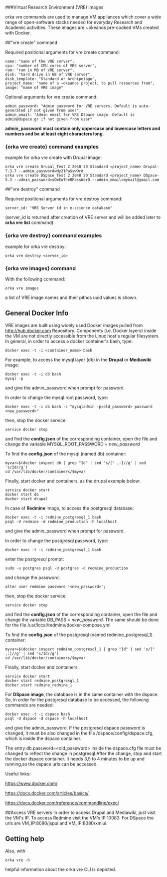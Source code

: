 ###Virtual Research Environment (VRE) Images

orka vre commands are used to manage VM appliances which cover a wide range of open-software stacks needed for everyday Research and Academic activities. These images are ~okeanos pre-cooked VMs created with Docker.

##"vre create" command

Required positional arguments for vre create command:

    name: "name of the VRE server",
    cpu: "number of CPU cores of VRE server",
    ram: "ram in MB of VRE server",
    disk: "hard drive in GB of VRE server",
    disk_template: "Standard or Archipelago",
    project_name: "name of a ~okeanos project, to pull resources from",
    image: "name of VRE image"
    
Optional arguments for vre create command:

    admin_password: "Admin password for VRE servers. Default is auto-generated if not given from user",
    admin_email: "Admin email for VRE DSpace image. Default is admin@dspace.gr if not given from user"
    
 **admin_password must contain only uppercase and lowercase letters and numbers and be at least eight characters long**.

### {orka vre create} command examples

example for orka vre create with Drupal image:

    orka vre create Drupal_Test 2 2048 20 Standard <project_name> Drupal-7.3.7 --admin_password=My21PaSswOrd
    orka vre create DSpace_Test 2 2048 20 Standard <project_name> DSpace-5.3 --admin_password=sOmEoTheRPassWorD --admin_email=mymail@gmail.com
    
##"vre destroy" command

Required positional arguments for vre destroy command:

    server_id: "VRE Server id in e-science database"
(server_id is returned after creation of VRE server and will be added later to **orka vre list** command)

### {orka vre destroy} command examples

example for orka vre destroy:

    orka vre destroy <server_id>
    
### {orka vre images} command

With the following command:

    orka vre images

a list of VRE image names and their pithos uuid values is shown.

## General Docker Info

VRE images are built using widely used Docker images pulled from http://hub.docker.com Repository. Components (i.e. Docker layers) inside the VM are not directly accessible from the Linux host's regular filesystem.
In general, in order to access a docker container's bash, type:

    docker exec -t -i <container_name> bash
For example, to access the mysql layer (db) in the **Drupal** or **Mediawiki** image:

    docker exec -t -i db bash
    mysql -p

and give the admin_password when prompt for password.

In order to change the mysql root password, type:

    docker exec -t -i db bash -c "mysqladmin -p<old_password> password <new_password>"
then, stop the docker service:

    service docker stop
and find the **config.json** of the corresponding container, open the file and change the variable MYSQL_ROOT_PASSWORD = *new_password*

To find the **config.json** of the mysql (named db) container:

    myvar=$(docker inspect db | grep "Id" | sed 's/[" ,:]//g' | sed 's/Id//g')
    cd /var/lib/docker/containers/$myvar

Finally, start docker and containers, as the drupal example below:

    service docker start
    docker start db
    docker start drupal
In case of **Redmine** image, to access the postgresql database:

    docker exec -t -i redmine_postgresql_1 bash
    psql -U redmine -d redmine_production -h localhost
and give the admin_password when prompt for password.

In order to change the postgresql password, type:

    docker exec -t -i redmine_postgresql_1 bash
enter the postgresql prompt:

    sudo -u postgres psql -U postgres -d redmine_production
and change the password:

    alter user redmine password '<new_password>';

then, stop the docker service:

    service docker stop
and find the **config.json** of the corresponding container, open the file and change the variable DB_PASS = *new_password*. The same should be done for the file /usr/local/redmine/docker-compose.yml

To find the **config.json** of the postgresql (named redmine_postgresql_1) container:

    myvar=$(docker inspect redmine_postgresql_1 | grep "Id" | sed 's/[" ,:]//g' | sed 's/Id//g')
    cd /var/lib/docker/containers/$myvar

Finally, start docker and containers:

    service docker start
    docker start redmine_postgresql_1
    docker start redmine_redmine_1
    
For **DSpace image**, the database is in the same container with the dspace.
So, in order for the postgresql database to be accessed, the following commands are needed:

    docker exec -t -i dspace bash
    psql -U dspace -d dspace -h localhost
    
and give the admin_password. If the postgresql dspace password is changed, it must be also changed in the file /dspace/config/dspace.cfg, which is inside the dspace container.

The entry db.password=<old_password> inside the dspace.cfg file must be changed to reflect the change in postgresql.After the change, stop and start the docker dspace container. It needs 3,5 to 4 minutes to be up and running,so the dspace urls can be accessed.

Useful links:

https://www.docker.com/

https://docs.docker.com/articles/basics/

https://docs.docker.com/reference/commandline/exec/


##Access VRE servers
In order to access Drupal and Mediawiki, just visit the VM's IP. To access Redmine visit the VM's IP:10083. For DSpace the urls are VM_IP:8080/jspui and VM_IP:8080/xmlui.

## Getting help

Also, with

    orka vre -h

helpful information about the orka vre CLI is depicted.
